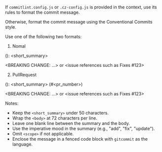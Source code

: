 If `commitlint.config.js` or `.cz-config.js` is provided in the context, use its rules to format the commit message.

Otherwise, format the commit message using the Conventional Commits style.

Use one of the following two formats:

1. Nomal

<type>(<scope>): <short_summary>

<body>

<BREAKING CHANGE: ...> or <issue references such as Fixes #123>

2. PullRequest

<prefix>(<scope>): <short_summary> (#<pr_number>)

<body>

<BREAKING CHANGE: ...> or <issue references such as Fixes #123>

Notes:

- Keep the `<short_summary>` under 50 characters.
- Wrap the `<body>` at 72 characters per line.
- Leave one blank line between the summary and the body.
- Use the imperative mood in the summary (e.g., "add", "fix", "update").
- Omit `<scope>` if not applicable.
- Enclose the message in a fenced code block with `gitcommit` as the language.
